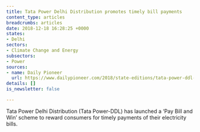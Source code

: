 ```yaml
---
title: Tata Power Delhi Distribution promotes timely bill payments
content_type: articles
breadcrumbs: articles
date: 2018-12-18 16:28:25 +0000
states:
- Delhi
sectors:
- Climate Change and Energy
subsectors:
- Power
sources:
- name: Daily Pioneer
  url: https://www.dailypioneer.com/2018/state-editions/tata-power-ddl-launches----pay-bill-and-win----scheme.html
details: []
is_newsletter: false

---
```

Tata Power Delhi Distribution (Tata Power-DDL) has launched a ‘Pay Bill and Win’ scheme to reward consumers for timely payments of their electricity bills.  
